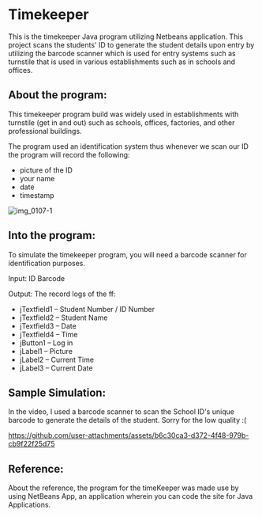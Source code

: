 # Timekeeper
This is the timekeeper Java program utilizing Netbeans application. This project scans the students' ID to generate the student details upon entry by utilizing the barcode scanner which is used for entry systems such as turnstile that is used in various establishments such as in schools and offices.

## About the program:

This timekeeper program build was widely used in establishments with turnstile (get in and out) such as schools, offices, factories, and other professional buildings.

The program used an identification system thus whenever we scan our ID the program will record the following:
- picture of the ID
- your name
- date
- timestamp

![img_0107-1](https://github.com/user-attachments/assets/2590f87a-1f70-4f2d-a40e-d23fa1391ae2)

## Into the program:

To simulate the timekeeper program, you will need a barcode scanner for identification purposes.

Input: ID Barcode

Output: The record logs of the ff:

- jTextfield1 – Student Number / ID Number
- jTextfield2 – Student Name
- jTextfield3 – Date
- jTextfield4 – Time
- jButton1 – Log in
- jLabel1 – Picture
- jLabel2 – Current Time
- jLabel3 – Current Date

## Sample Simulation:

In the video, I used a barcode scanner to scan the School ID's unique barcode to generate the details of the student. Sorry for the low quality :(

https://github.com/user-attachments/assets/b6c30ca3-d372-4f48-979b-cb9f22f25d75

## Reference:

About the reference, the program for the timeKeeper was made use by using NetBeans App, an application wherein you can code the site for Java Applications.
